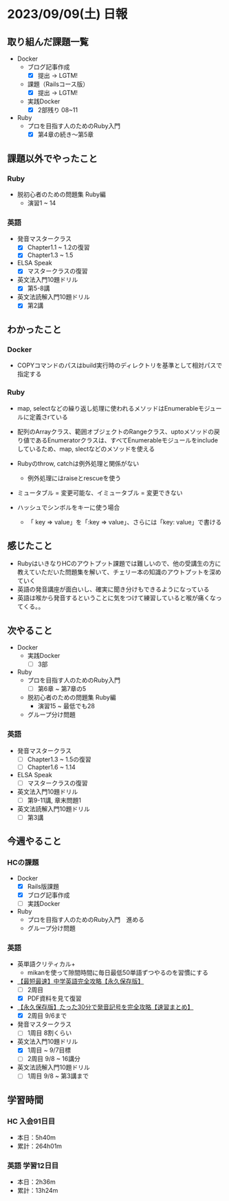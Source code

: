 # 2023/09/09(土) 日報

## 取り組んだ課題一覧

- Docker
  - ブログ記事作成
    - [x] 提出 -> LGTM!
  - 課題（Railsコース版）
    - [x] 提出 -> LGTM!
  - 実践Docker
    - [x] 2部残り 08~11

- Ruby
  - プロを目指す人のためのRuby入門
    - [x] 第4章の続き〜第5章

## 課題以外でやったこと

### Ruby

- 脱初心者のための問題集 Ruby編
  - 演習1 ~ 14

### 英語

- 発音マスタークラス
  - [x] Chapter1.1 ~ 1.2の復習
  - [x] Chapter1.3 ~ 1.5
- ELSA Speak
  - [x] マスタークラスの復習
- 英文法入門10題ドリル
  - [x] 第5-8講
- 英文法読解入門10題ドリル
  - [x] 第2講

## わかったこと

### Docker

- COPYコマンドのパスはbuild実行時のディレクトリを基準として相対パスで指定する

### Ruby

- map, selectなどの繰り返し処理に使われるメソッドはEnumerableモジュールに定義さrている
- 配列のArrayクラス、範囲オブジェクトのRangeクラス、uptoメソッドの戻り値であるEnumeratorクラスは、すべてEnumerableモジュールをincludeしているため、map, slectなどのメソッドを使える

- Rubyのthrow, catchは例外処理と関係がない
  - 例外処理にはraiseとrescueを使う

- ミュータブル = 変更可能な、イミュータブル = 変更できない

- ハッシュでシンボルをキーに使う場合
  - 「 key => value」を「:key => value」、さらには「key: value」で書ける

## 感じたこと

- RubyはいきなりHCのアウトプット課題では難しいので、他の受講生の方に教えていただいた問題集を解いて、チェリー本の知識のアウトプットを深めていく
- 英語の発音講座が面白いし、確実に聞き分けもできるようになっている
- 英語は喉から発音するということに気をつけて練習していると喉が痛くなってくる。。

## 次やること

- Docker
  - 実践Docker
    - [ ] 3部

- Ruby
  - プロを目指す人のためのRuby入門
    - [ ] 第6章 ~ 第7章の5
  - 脱初心者のための問題集 Ruby編
    - 演習15 ~ 最低でも28
  - グループ分け問題

### 英語

- 発音マスタークラス
  - [ ] Chapter1.3 ~ 1.5の復習
  - [ ] Chapter1.6 ~ 1.14
- ELSA Speak
  - [ ] マスタークラスの復習
- 英文法入門10題ドリル
  - [ ] 第9-11講, 章末問題1
- 英文法読解入門10題ドリル
  - [ ] 第3講

## 今週やること

### HCの課題

- Docker
  - [x] Rails版課題
  - [x] ブログ記事作成
  - [ ] 実践Docker

- Ruby
  - プロを目指す人のためのRuby入門　進める
  - グループ分け問題

### 英語

- 英単語クリティカル+
  - mikanを使って隙間時間に毎日最低50単語ずつやるのを習慣にする
- [【最短最速】中学英語完全攻略【永久保存版】](https://youtu.be/-d-CgIl1ce4?si=zrok9COv967OIJQ7)
  - [ ] 2周目
  - [x] PDF資料を見て復習
- [【永久保存版】たった30分で発音記号を完全攻略【速習まとめ】](https://www.youtube.com/watch?v=Qe3EmiFWgGM&ab_channel=Atsueigo)
  - [x] 2周目 9/6まで
- 発音マスタークラス
  - [ ] 1周目 8割くらい
- 英文法入門10題ドリル
  - [x] 1周目 ~ 9/7目標
  - [ ] 2周目 9/8 ~ 16講分
- 英文法読解入門10題ドリル
  - [ ] 1周目 9/8 ~ 第3講まで

## 学習時間

### HC 入会91日目

- 本日：5h40m
- 累計：264h01m

### 英語 学習12日目

- 本日：2h36m
- 累計：13h24m
